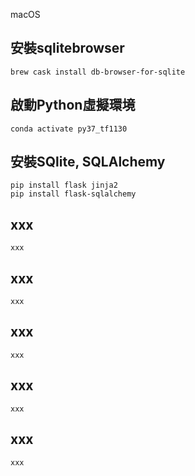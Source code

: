 macOS
## 安裝sqlitebrowser
    brew cask install db-browser-for-sqlite

## 啟動Python虛擬環境
    conda activate py37_tf1130
    
## 安裝SQlite, SQLAlchemy
    pip install flask jinja2
    pip install flask-sqlalchemy
    
## xxx
    xxx
    
## xxx
    xxx
    
## xxx
    xxx

## xxx
    xxx
    
## xxx
    xxx
